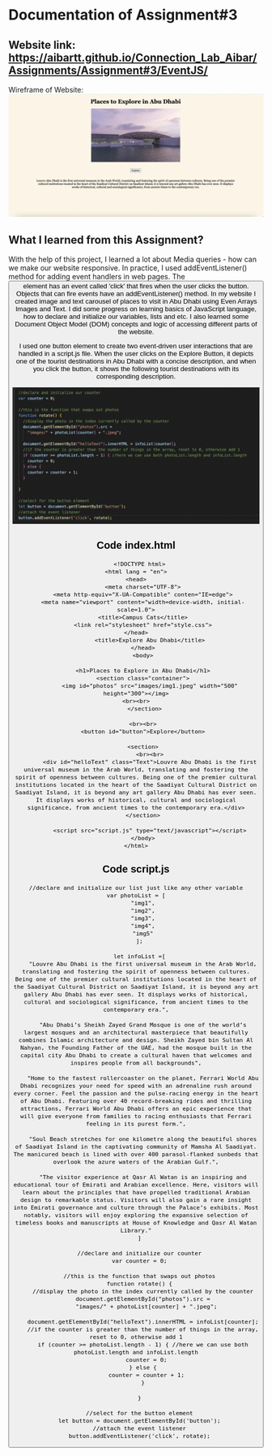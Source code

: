
# Documentation of Assignment#3

## Website link: https://aibartt.github.io/Connection_Lab_Aibar/Assignments/Assignment#3/EventJS/

Wireframe of Website: 
![](images/1.png)

## What I learned from this Assignment?

With the help of this project, I learned a lot about Media queries - how can we make our website responsive. In practice, I used addEventListener() method for adding event handlers in web pages. The <button> element has an event called 'click' that fires when the user clicks the button. Objects that can fire events have an addEventListener() method. In my website I created image and text carousel of places to visit in Abu Dhabi using Even Arrays Images and Text. I did some progress on learning basics of JavaScript language, how to declare and initialize our variables, lists and etc. I also learned some Document Object Model (DOM) concepts and logic of accessing different parts of the website.
  
  I used one button element to create two event-driven user interactions that are handled in a script.js file. When the user clicks on the Explore Button, it depicts one of the tourist destinations in Abu Dhabi with a concise description, and when you click the button, it shows the following tourist destinations with its corresponding description.
  
  ![](images/2.png)


## Code index.html
  
	  <!DOCTYPE html>
	<html lang = "en">
	<head>
		<meta charset="UTF-8">
		<meta http-equiv="X-UA-Compatible" conten="IE=edge">
		<meta name="viewport" content="width=device-width, initial-scale=1.0">
		<title>Campus Cats</title>
		<link rel="stylesheet" href="style.css">
	</head>
			<title>Explore Abu Dhabi</title>
		</head>
		<body>

		<h1>Places to Explore in Abu Dhabi</h1>
		<section class="container">
		    <img id="photos" src="images/img1.jpeg" width="500" height="300"></img>
			    <br><br>		    
		 </section>

		<br><br>
		<button id="button">Explore</button>

		<section>
		    <br><br>
		    <div id="helloText" class="Text">Louvre Abu Dhabi is the first universal museum in the Arab World, translating and fostering the spirit of openness between cultures. Being one of the premier cultural institutions located in the heart of the Saadiyat Cultural District on Saadiyat Island, it is beyond any art gallery Abu Dhabi has ever seen. It displays works of historical, cultural and sociological significance, from ancient times to the contemporary era.</div>
		</section>

			<script src="script.js" type="text/javascript"></script>
		</body>
	</html>

## Code script.js

	//declare and initialize our list just like any other variable
	var photoList = [
	    "img1",
	    "img2",
	    "img3",
	    "img4",
	    "img5"
	  ];

	  let infoList =[
	    "Louvre Abu Dhabi is the first universal museum in the Arab World, translating and fostering the spirit of openness between cultures. Being one of the premier cultural institutions located in the heart of the Saadiyat Cultural District on Saadiyat Island, it is beyond any art gallery Abu Dhabi has ever seen. It displays works of historical, cultural and sociological significance, from ancient times to the contemporary era.",

	    "Abu Dhabi’s Sheikh Zayed Grand Mosque is one of the world’s largest mosques and an architectural masterpiece that beautifully combines Islamic architecture and design. Sheikh Zayed bin Sultan Al Nahyan, the Founding Father of the UAE, had the mosque built in the capital city Abu Dhabi to create a cultural haven that welcomes and inspires people from all backgrounds",

	    "Home to the fastest rollercoaster on the planet, Ferrari World Abu Dhabi recognizes your need for speed with an adrenaline rush around every corner. Feel the passion and the pulse-racing energy in the heart of Abu Dhabi. Featuring over 40 record-breaking rides and thrilling attractions, Ferrari World Abu Dhabi offers an epic experience that will give everyone from families to racing enthusiasts that Ferrari feeling in its purest form.",

	    "Soul Beach stretches for one kilometre along the beautiful shores of Saadiyat Island in the captivating community of Mamsha Al Saadiyat. The manicured beach is lined with over 400 parasol-flanked sunbeds that overlook the azure waters of the Arabian Gulf.",

	    "The visitor experience at Qasr Al Watan is an inspiring and educational tour of Emirati and Arabian excellence. Here, visitors will learn about the principles that have propelled traditional Arabian design to remarkable status. Visitors will also gain a rare insight into Emirati governance and culture through the Palace’s exhibits. Most notably, visitors will enjoy exploring the expansive selection of timeless books and manuscripts at House of Knowledge and Qasr Al Watan Library."
	  ]

	  //declare and initialize our counter
	  var counter = 0;

	  //this is the function that swaps out photos
	  function rotate() {
	    //display the photo in the index currently called by the counter
	    document.getElementById("photos").src =
	      "images/" + photoList[counter] + ".jpeg";

	    document.getElementById("helloText").innerHTML = infoList[counter];
	    //if the counter is greater than the number of things in the array, reset to 0, otherwise add 1
	    if (counter >= photoList.length - 1) { //here we can use both photoList.length and infoList.length
	      counter = 0;
	    } else {
	      counter = counter + 1;
	    }

	  }

	  //select for the button element
	  let button = document.getElementById('button');
	  //attach the event listener
	  button.addEventListener('click', rotate);



